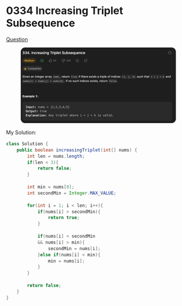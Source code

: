 # 0334 Increasing Triplet Subsequence

[Question](https://leetcode.com/problems/increasing-triplet-subsequence/description/?envType=study-plan\&id=data-structure-ii)

<figure><img src="../.gitbook/assets/image.png" alt=""><figcaption></figcaption></figure>



My Solution:

```java
class Solution {
    public boolean increasingTriplet(int[] nums) {
        int len = nums.length;
        if(len < 3){
            return false;
        }

        int min = nums[0];
        int secondMin = Integer.MAX_VALUE;

        for(int i = 1; i < len; i++){
            if(nums[i] > secondMin){
                return true;
            }

            if(nums[i] < secondMin
            && nums[i] > min){
                secondMin = nums[i];
            }else if(nums[i] < min){
                min = nums[i];
            }
        }

        return false;
    }
}
```
